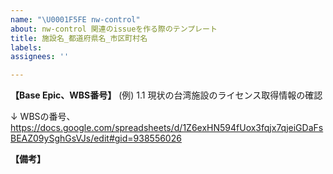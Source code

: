 ```yaml
---
name: "\U0001F5FE nw-control"
about: nw-control 関連のissueを作る際のテンプレート
title: 施設名_都道府県名_市区町村名
labels: 
assignees: ''

---
```


**【Base Epic、WBS番号】**
(例) 1.1 	現状の台湾施設のライセンス取得情報の確認

↓ WBSの番号、
https://docs.google.com/spreadsheets/d/1Z6exHN594fUox3fqjx7qjeiGDaFsBEAZ09ySghGsVJs/edit#gid=938556026

**【備考】**






